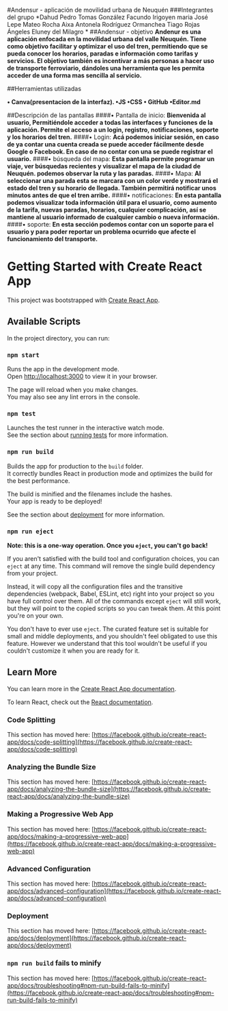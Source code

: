 #Andensur - aplicación de movilidad urbana de Neuquén
###Integrantes del grupo
*Dahud Pedro Tomas
González Facundo
Irigoyen maria José
Lepe Mateo
Rocha Aixa Antonela
Rodríguez Ormanchea Tiago
Rojas Ángeles Eluney del Milagro
*
##Andensur - objetivo
**Andenur es una aplicación enfocada en la movilidad urbana del valle Neuquén. Tiene como objetivo facilitar y optimizar el uso del tren, permitiendo que se pueda conocer los horarios, paradas e información como tarifas y servicios. El objetivo también es incentivar a más personas a hacer uso de transporte ferroviario, dándoles una herramienta que les permita acceder de una forma mas sencilla al servicio.**

##Herramientas utilizadas

**•  Canva(presentacion de la interfaz).
•JS
•CSS
• GitHub
•Editor.md**

##Descripción de las pantallas
####• Pantalla de inicio:
**Bienvenida al usuario, Permitiéndole acceder a todas las interfaces y funciones de la aplicación.
Permite el acceso a un login, registro, notificaciones, soporte y los horarios del tren.**
####• Login: 
**Acá podemos iniciar sesión, en caso de ya contar una cuenta creada se puede acceder fácilmente desde Google o Facebook. En caso de no contar con una se puede registrar el usuario.**
####• búsqueda del mapa: 
**Esta pantalla permite programar un viaje, ver búsquedas recientes y visualizar el mapa de la ciudad de Neuquén. podemos observar la ruta y las paradas.**
####• Mapa:
**Al seleccionar una parada esta se marcara con un color verde y mostrará el estado del tren y su horario de llegada. También permitirá notificar unos minutos antes de que el tren arribe.**
####• notificaciones: 
**En esta pantalla podemos visualizar toda información útil para el usuario, como aumento de la tarifa, nuevas paradas, horarios, cualquier complicación, así se mantiene al usuario informado de cualquier cambio o nueva información.**
####• soporte: 
**En esta sección podemos contar con un soporte para el usuario y para poder reportar un problema ocurrido que afecte el funcionamiento del transporte.**




# Getting Started with Create React App

This project was bootstrapped with [Create React App](https://github.com/facebook/create-react-app).

## Available Scripts

In the project directory, you can run:

### `npm start`

Runs the app in the development mode.\
Open [http://localhost:3000](http://localhost:3000) to view it in your browser.

The page will reload when you make changes.\
You may also see any lint errors in the console.

### `npm test`

Launches the test runner in the interactive watch mode.\
See the section about [running tests](https://facebook.github.io/create-react-app/docs/running-tests) for more information.

### `npm run build`

Builds the app for production to the `build` folder.\
It correctly bundles React in production mode and optimizes the build for the best performance.

The build is minified and the filenames include the hashes.\
Your app is ready to be deployed!

See the section about [deployment](https://facebook.github.io/create-react-app/docs/deployment) for more information.

### `npm run eject`

**Note: this is a one-way operation. Once you `eject`, you can't go back!**

If you aren't satisfied with the build tool and configuration choices, you can `eject` at any time. This command will remove the single build dependency from your project.

Instead, it will copy all the configuration files and the transitive dependencies (webpack, Babel, ESLint, etc) right into your project so you have full control over them. All of the commands except `eject` will still work, but they will point to the copied scripts so you can tweak them. At this point you're on your own.

You don't have to ever use `eject`. The curated feature set is suitable for small and middle deployments, and you shouldn't feel obligated to use this feature. However we understand that this tool wouldn't be useful if you couldn't customize it when you are ready for it.

## Learn More

You can learn more in the [Create React App documentation](https://facebook.github.io/create-react-app/docs/getting-started).

To learn React, check out the [React documentation](https://reactjs.org/).

### Code Splitting

This section has moved here: [https://facebook.github.io/create-react-app/docs/code-splitting](https://facebook.github.io/create-react-app/docs/code-splitting)

### Analyzing the Bundle Size

This section has moved here: [https://facebook.github.io/create-react-app/docs/analyzing-the-bundle-size](https://facebook.github.io/create-react-app/docs/analyzing-the-bundle-size)

### Making a Progressive Web App

This section has moved here: [https://facebook.github.io/create-react-app/docs/making-a-progressive-web-app](https://facebook.github.io/create-react-app/docs/making-a-progressive-web-app)

### Advanced Configuration

This section has moved here: [https://facebook.github.io/create-react-app/docs/advanced-configuration](https://facebook.github.io/create-react-app/docs/advanced-configuration)

### Deployment

This section has moved here: [https://facebook.github.io/create-react-app/docs/deployment](https://facebook.github.io/create-react-app/docs/deployment)

### `npm run build` fails to minify

This section has moved here: [https://facebook.github.io/create-react-app/docs/troubleshooting#npm-run-build-fails-to-minify](https://facebook.github.io/create-react-app/docs/troubleshooting#npm-run-build-fails-to-minify)
